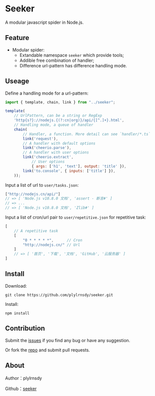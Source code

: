 # Seeker

A modular javascript spider in Node.js.

## Feature

- Modular spider:
    - Extandable namespace `seeker` which provide tools;
    - Addible free combination of handler;
    - Difference url-pattern has difference handling mode.

## Useage

Define a handling mode for a url-pattern:

```javascript
import { template, chain, link } from "../seeker";

template(
    // UrlPattern, can be a string or RegExp
    'http{s?}://nodejs.{(?:cn|org)}/api/{[^.]+}.html',
    // Handling mode, a queue of handler
    chain(
        // Handler, a function. More detail can see `handler/*.ts`
        link('request'),
        // A handler with default options
        link('cheerio.parse'),
        // A handler with user options
        link('cheerio.extract',
            // User options
            { args: ['h1', 'text'], output: 'title' }),
        link('to.console', { inputs: ['title'] }),
    ));
```

Input a list of url to `user/tasks.json`:

```javascript
["http://nodejs.cn/api/"]
// => [ 'Node.js v10.8.0 文档', 'assert - 断言#' ]
// => ...
// => [ 'Node.js v10.8.0 文档', 'Zlib#' ]
```

Input a list of cron/url pair to `user/repetitive.json` for repetitive task:

```javascript
[
    // A repetitive task
    [
        "0 * * * * *",      // Cron
        "http://nodejs.cn/" // Url
    ]
    // => [ '首页', '下载', '文档', 'GitHub', '云服务器' ]
]
```

## Install

Download:

    git clone https://github.com/plylrnsdy/seeker.git

Install:

    npm install

## Contribution

Submit the [issues][issues] if you find any bug or have any suggestion.

Or fork the [repo][repository] and submit pull requests.

## About

Author：plylrnsdy

Github：[seeker][repository]


[issues]:https://github.com/plylrnsdy/seeker/issues
[repository]:https://github.com/plylrnsdy/seeker
